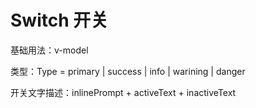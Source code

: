 <script setup>
import demo1 from './demo1.vue'
import demo2 from './demo2.vue'
import demo3 from './demo3.vue'
</script>

# Switch 开关

基础用法：v-model

<preview comp-name="switch" demo-name="demo1">
  <demo1/>
</preview>

类型：Type = primary | success | info | warining | danger

<preview comp-name="switch" demo-name="demo2">
  <demo2/>
</preview>

开关文字描述：inlinePrompt + activeText + inactiveText

<preview comp-name="switch" demo-name="demo3">
  <demo3/>
</preview>
